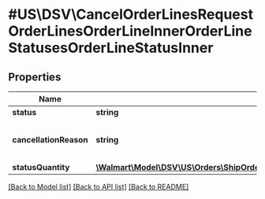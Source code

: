 # #US\DSV\CancelOrderLinesRequestOrderLinesOrderLineInnerOrderLineStatusesOrderLineStatusInner

## Properties

Name | Type | Description | Notes
------------ | ------------- | ------------- | -------------
**status** | **string** | Use 'Cancelled' |
**cancellationReason** | **string** | Reason for cancellation. Example: 'SUPPLIER_CANCEL' |
**statusQuantity** | [**\Walmart\Model\DSV\US\Orders\ShipOrderLinesRequestOrderLinesOrderLineInnerOrderLineStatusesOrderLineStatusInnerStatusQuantity**](ShipOrderLinesRequestOrderLinesOrderLineInnerOrderLineStatusesOrderLineStatusInnerStatusQuantity.md) |  |


[[Back to Model list]](../) [[Back to API list]](../../Api/US/DSV) [[Back to README]](../../README.md)
